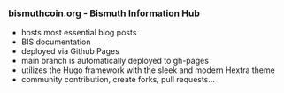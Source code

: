 
### bismuthcoin.org - Bismuth Information Hub

* hosts most essential blog posts
* BIS documentation
* deployed via Github Pages
* main branch is automatically deployed to gh-pages
* utilizes the Hugo framework with the sleek and modern Hextra theme
* community contribution, create forks, pull requests...
